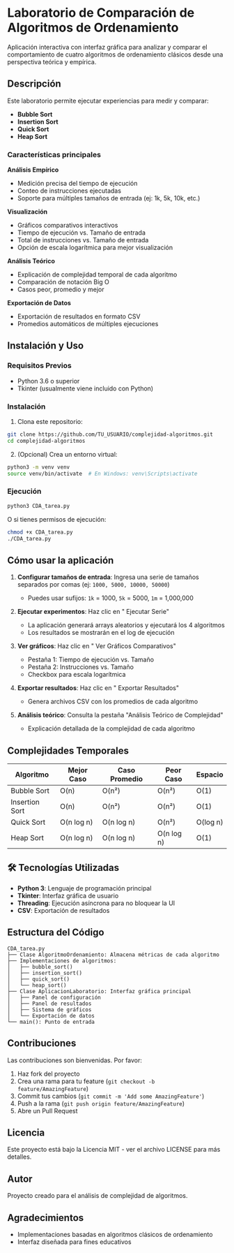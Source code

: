 #  Laboratorio de Comparación de Algoritmos de Ordenamiento

Aplicación interactiva con interfaz gráfica para analizar y comparar el comportamiento de cuatro algoritmos de ordenamiento clásicos desde una perspectiva teórica y empírica.

##  Descripción

Este laboratorio permite ejecutar experiencias para medir y comparar:
- **Bubble Sort**
- **Insertion Sort**
- **Quick Sort**
- **Heap Sort**

### Características principales

 **Análisis Empírico**
- Medición precisa del tiempo de ejecución
- Conteo de instrucciones ejecutadas
- Soporte para múltiples tamaños de entrada (ej: 1k, 5k, 10k, etc.)

 **Visualización**
- Gráficos comparativos interactivos
- Tiempo de ejecución vs. Tamaño de entrada
- Total de instrucciones vs. Tamaño de entrada
- Opción de escala logarítmica para mejor visualización

 **Análisis Teórico**
- Explicación de complejidad temporal de cada algoritmo
- Comparación de notación Big O
- Casos peor, promedio y mejor

 **Exportación de Datos**
- Exportación de resultados en formato CSV
- Promedios automáticos de múltiples ejecuciones

##  Instalación y Uso

### Requisitos Previos

- Python 3.6 o superior
- Tkinter (usualmente viene incluido con Python)

### Instalación

1. Clona este repositorio:
```bash
git clone https://github.com/TU_USUARIO/complejidad-algoritmos.git
cd complejidad-algoritmos
```

2. (Opcional) Crea un entorno virtual:
```bash
python3 -m venv venv
source venv/bin/activate  # En Windows: venv\Scripts\activate
```

### Ejecución

```bash
python3 CDA_tarea.py
```

O si tienes permisos de ejecución:
```bash
chmod +x CDA_tarea.py
./CDA_tarea.py
```

##  Cómo usar la aplicación

1. **Configurar tamaños de entrada**: Ingresa una serie de tamaños separados por comas (ej: `1000, 5000, 10000, 50000`)
   - Puedes usar sufijos: `1k` = 1000, `5k` = 5000, `1m` = 1,000,000

2. **Ejecutar experimentos**: Haz clic en " Ejecutar Serie"
   - La aplicación generará arrays aleatorios y ejecutará los 4 algoritmos
   - Los resultados se mostrarán en el log de ejecución

3. **Ver gráficos**: Haz clic en " Ver Gráficos Comparativos"
   - Pestaña 1: Tiempo de ejecución vs. Tamaño
   - Pestaña 2: Instrucciones vs. Tamaño
   - Checkbox para escala logarítmica

4. **Exportar resultados**: Haz clic en " Exportar Resultados"
   - Genera archivos CSV con los promedios de cada algoritmo

5. **Análisis teórico**: Consulta la pestaña "Análisis Teórico de Complejidad"
   - Explicación detallada de la complejidad de cada algoritmo

##  Complejidades Temporales

| Algoritmo | Mejor Caso | Caso Promedio | Peor Caso | Espacio |
|-----------|-----------|---------------|-----------|---------|
| Bubble Sort | O(n) | O(n²) | O(n²) | O(1) |
| Insertion Sort | O(n) | O(n²) | O(n²) | O(1) |
| Quick Sort | O(n log n) | O(n log n) | O(n²) | O(log n) |
| Heap Sort | O(n log n) | O(n log n) | O(n log n) | O(1) |

## 🛠️ Tecnologías Utilizadas

- **Python 3**: Lenguaje de programación principal
- **Tkinter**: Interfaz gráfica de usuario
- **Threading**: Ejecución asíncrona para no bloquear la UI
- **CSV**: Exportación de resultados

##  Estructura del Código

```
CDA_tarea.py
├── Clase AlgoritmoOrdenamiento: Almacena métricas de cada algoritmo
├── Implementaciones de algoritmos:
│   ├── bubble_sort()
│   ├── insertion_sort()
│   ├── quick_sort()
│   └── heap_sort()
├── Clase AplicacionLaboratorio: Interfaz gráfica principal
│   ├── Panel de configuración
│   ├── Panel de resultados
│   ├── Sistema de gráficos
│   └── Exportación de datos
└── main(): Punto de entrada
```

##  Contribuciones

Las contribuciones son bienvenidas. Por favor:
1. Haz fork del proyecto
2. Crea una rama para tu feature (`git checkout -b feature/AmazingFeature`)
3. Commit tus cambios (`git commit -m 'Add some AmazingFeature'`)
4. Push a la rama (`git push origin feature/AmazingFeature`)
5. Abre un Pull Request

##  Licencia

Este proyecto está bajo la Licencia MIT - ver el archivo LICENSE para más detalles.

##  Autor

Proyecto creado para el análisis de complejidad de algoritmos.

##  Agradecimientos

- Implementaciones basadas en algoritmos clásicos de ordenamiento
- Interfaz diseñada para fines educativos

